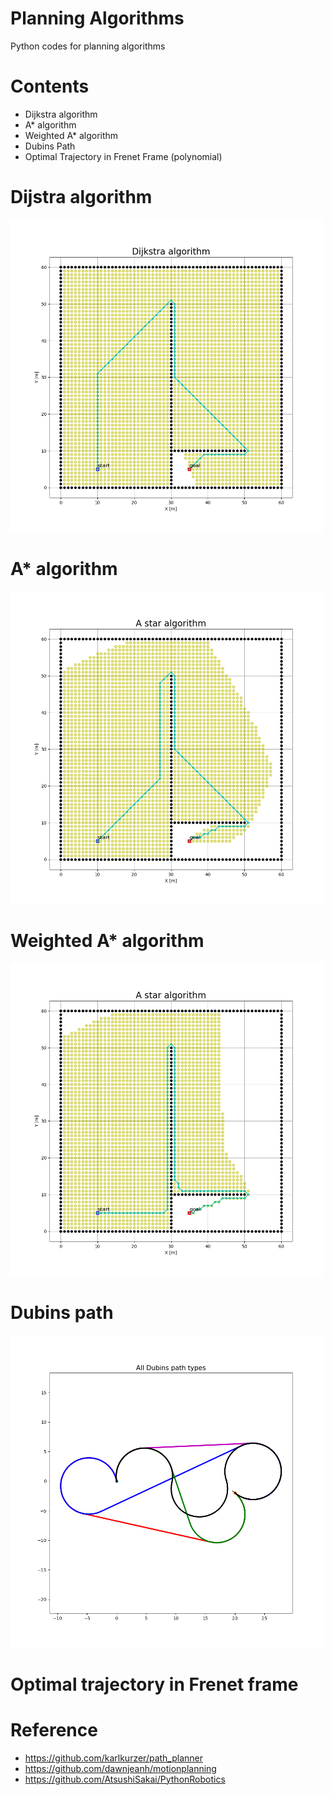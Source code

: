 # Planning Algorithms

Python codes for planning algorithms

# Contents
- Dijkstra algorithm
- A* algorithm
- Weighted A* algorithm
- Dubins Path
- Optimal Trajectory in Frenet Frame (polynomial)

# Dijstra algorithm
![Screenshot](./python/Image/dijkstra.png)

# A* algorithm
![Screenshot](./python/Image/a_star.png)

# Weighted A* algorithm
![Screenshot](./python/Image/a_star_weight_1_2.png)

# Dubins path
![Screenshot](./python/Image/dubins_path_at_once.png)

# Optimal trajectory in Frenet frame



# Reference
- https://github.com/karlkurzer/path_planner
- https://github.com/dawnjeanh/motionplanning
- https://github.com/AtsushiSakai/PythonRobotics



